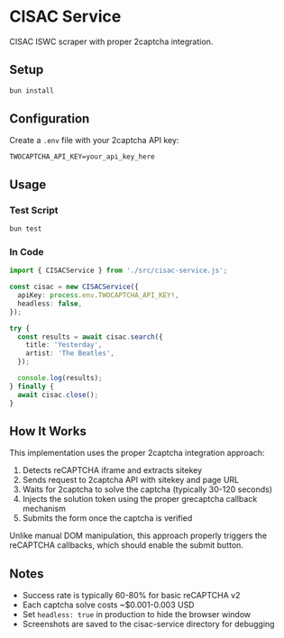 # CISAC Service

CISAC ISWC scraper with proper 2captcha integration.

## Setup

```bash
bun install
```

## Configuration

Create a `.env` file with your 2captcha API key:

```
TWOCAPTCHA_API_KEY=your_api_key_here
```

## Usage

### Test Script

```bash
bun test
```

### In Code

```typescript
import { CISACService } from './src/cisac-service.js';

const cisac = new CISACService({
  apiKey: process.env.TWOCAPTCHA_API_KEY!,
  headless: false,
});

try {
  const results = await cisac.search({
    title: 'Yesterday',
    artist: 'The Beatles',
  });

  console.log(results);
} finally {
  await cisac.close();
}
```

## How It Works

This implementation uses the proper 2captcha integration approach:

1. Detects reCAPTCHA iframe and extracts sitekey
2. Sends request to 2captcha API with sitekey and page URL
3. Waits for 2captcha to solve the captcha (typically 30-120 seconds)
4. Injects the solution token using the proper grecaptcha callback mechanism
5. Submits the form once the captcha is verified

Unlike manual DOM manipulation, this approach properly triggers the reCAPTCHA callbacks, which should enable the submit button.

## Notes

- Success rate is typically 60-80% for basic reCAPTCHA v2
- Each captcha solve costs ~$0.001-0.003 USD
- Set `headless: true` in production to hide the browser window
- Screenshots are saved to the cisac-service directory for debugging
